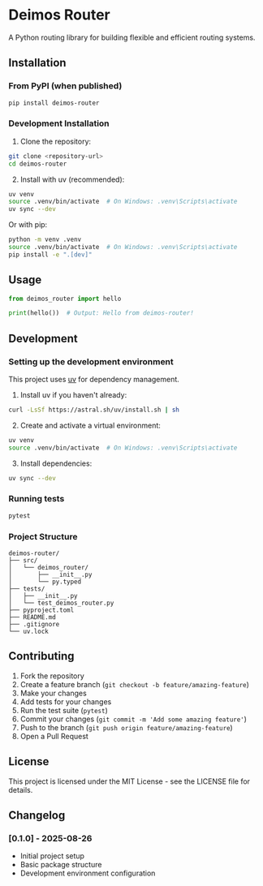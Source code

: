 # Deimos Router

A Python routing library for building flexible and efficient routing systems.

## Installation

### From PyPI (when published)

```bash
pip install deimos-router
```

### Development Installation

1. Clone the repository:
```bash
git clone <repository-url>
cd deimos-router
```

2. Install with uv (recommended):
```bash
uv venv
source .venv/bin/activate  # On Windows: .venv\Scripts\activate
uv sync --dev
```

Or with pip:
```bash
python -m venv .venv
source .venv/bin/activate  # On Windows: .venv\Scripts\activate
pip install -e ".[dev]"
```

## Usage

```python
from deimos_router import hello

print(hello())  # Output: Hello from deimos-router!
```

## Development

### Setting up the development environment

This project uses [uv](https://github.com/astral-sh/uv) for dependency management.

1. Install uv if you haven't already:
```bash
curl -LsSf https://astral.sh/uv/install.sh | sh
```

2. Create and activate a virtual environment:
```bash
uv venv
source .venv/bin/activate  # On Windows: .venv\Scripts\activate
```

3. Install dependencies:
```bash
uv sync --dev
```

### Running tests

```bash
pytest
```

### Project Structure

```
deimos-router/
├── src/
│   └── deimos_router/
│       ├── __init__.py
│       └── py.typed
├── tests/
│   ├── __init__.py
│   └── test_deimos_router.py
├── pyproject.toml
├── README.md
├── .gitignore
└── uv.lock
```

## Contributing

1. Fork the repository
2. Create a feature branch (`git checkout -b feature/amazing-feature`)
3. Make your changes
4. Add tests for your changes
5. Run the test suite (`pytest`)
6. Commit your changes (`git commit -m 'Add some amazing feature'`)
7. Push to the branch (`git push origin feature/amazing-feature`)
8. Open a Pull Request

## License

This project is licensed under the MIT License - see the LICENSE file for details.

## Changelog

### [0.1.0] - 2025-08-26

- Initial project setup
- Basic package structure
- Development environment configuration
